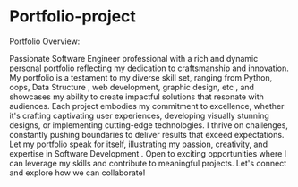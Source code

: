 # Portfolio-project

Portfolio Overview:

Passionate Software Engineer professional with a rich and dynamic personal portfolio reflecting my dedication to craftsmanship and innovation. My portfolio is a testament to my diverse skill set, ranging from Python, oops, Data Structure , web development, graphic design, etc , and showcases my ability to create impactful solutions that resonate with audiences. Each project embodies my commitment to excellence, whether it's crafting captivating user experiences, developing visually stunning designs, or implementing cutting-edge technologies. I thrive on challenges, constantly pushing boundaries to deliver results that exceed expectations. Let my portfolio speak for itself, illustrating my passion, creativity, and expertise in Software Development . Open to exciting opportunities where I can leverage my skills and contribute to meaningful projects. Let's connect and explore how we can collaborate!
